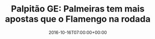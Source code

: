 ---
layout: post
title: "Palpitão GE: Palmeiras tem mais apostas que o Flamengo na rodada"
date: 2016-10-16T07:00:00+00:00
external_link: "http://globoesporte.globo.com/futebol/brasileirao-serie-a/noticia/2016/10/palpitao-ge-palmeiras-tem-mais-apostas-que-o-flamengo-na-rodada.html"
categories: news "globo.com"
---